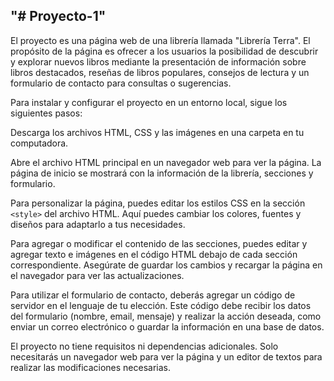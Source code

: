 ## "# Proyecto-1" 

El proyecto es una página web de una librería llamada "Librería Terra". El propósito de la página es ofrecer a los usuarios la posibilidad de descubrir y explorar nuevos libros mediante la presentación de información sobre libros destacados, reseñas de libros populares, consejos de lectura y un formulario de contacto para consultas o sugerencias.

Para instalar y configurar el proyecto en un entorno local, sigue los siguientes pasos:

Descarga los archivos HTML, CSS y las imágenes en una carpeta en tu computadora.

Abre el archivo HTML principal en un navegador web para ver la página. La página de inicio se mostrará con la información de la librería, secciones y formulario.

Para personalizar la página, puedes editar los estilos CSS en la sección `<style>` del archivo HTML. Aquí puedes cambiar los colores, fuentes y diseños para adaptarlo a tus necesidades.

Para agregar o modificar el contenido de las secciones, puedes editar y agregar texto e imágenes en el código HTML debajo de cada sección correspondiente. Asegúrate de guardar los cambios y recargar la página en el navegador para ver las actualizaciones.

Para utilizar el formulario de contacto, deberás agregar un código de servidor en el lenguaje de tu elección. Este código debe recibir los datos del formulario (nombre, email, mensaje) y realizar la acción deseada, como enviar un correo electrónico o guardar la información en una base de datos.

El proyecto no tiene requisitos ni dependencias adicionales. Solo necesitarás un navegador web para ver la página y un editor de textos para realizar las modificaciones necesarias.



